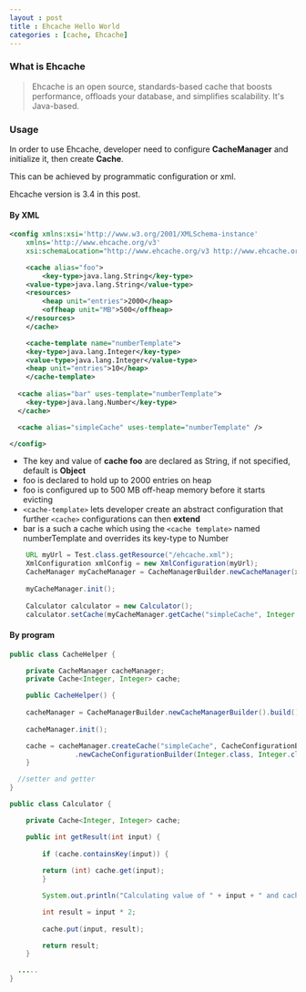 ```yaml
---
layout : post
title : Ehcache Hello World
categories : [cache, Ehcache]
---
```


### What is Ehcache

  > Ehcache is an open source, standards-based cache that boosts performance, offloads your database, and simplifies scalability.  It's Java-based.
  
### Usage

  In order to use Ehcache, developer need to configure **CacheManager** and initialize it, then create **Cache**.
  
  This can be achieved by programmatic configuration or xml.
  
  Ehcache version is 3.4 in this post.
  
#### By XML

```XML
<config xmlns:xsi='http://www.w3.org/2001/XMLSchema-instance'
	xmlns='http://www.ehcache.org/v3'
	xsi:schemaLocation="http://www.ehcache.org/v3 http://www.ehcache.org/schema/ehcache-core.xsd">

    <cache alias="foo">
        <key-type>java.lang.String</key-type>
	<value-type>java.lang.String</value-type>
	<resources>
	    <heap unit="entries">2000</heap>
	    <offheap unit="MB">500</offheap>
	</resources>
    </cache>

    <cache-template name="numberTemplate">
	<key-type>java.lang.Integer</key-type>
	<value-type>java.lang.Integer</value-type>
	<heap unit="entries">10</heap>
    </cache-template>
  
  <cache alias="bar" uses-template="numberTemplate"> 
    <key-type>java.lang.Number</key-type>
  </cache>

  <cache alias="simpleCache" uses-template="numberTemplate" />

</config>

```

  - The key and value of **cache foo** are declared as String, if not specified, default is **Object**
  - foo is declared to hold up to 2000 entries on heap
  - foo is configured up to 500 MB off-heap memory before it starts evicting
  - `<cache-template>` lets developer create an abstract configuration that further `<cache>` configurations can then **extend**
  - bar is a such a cache which using the `<cache template>` named numberTemplate and overrides its key-type to Number

```Java
    URL myUrl = Test.class.getResource("/ehcache.xml");
    XmlConfiguration xmlConfig = new XmlConfiguration(myUrl); 
    CacheManager myCacheManager = CacheManagerBuilder.newCacheManager(xmlConfig);
		
    myCacheManager.init();
		
    Calculator calculator = new Calculator();
    calculator.setCache(myCacheManager.getCache("simpleCache", Integer.class, Integer.class));
```

#### By program

```Java
public class CacheHelper {

    private CacheManager cacheManager;
    private Cache<Integer, Integer> cache;

    public CacheHelper() {
		
	cacheManager = CacheManagerBuilder.newCacheManagerBuilder().build();
    
	cacheManager.init();

	cache = cacheManager.createCache("simpleCache", CacheConfigurationBuilder
				.newCacheConfigurationBuilder(Integer.class, Integer.class, ResourcePoolsBuilder.heap(10)));
    }

  //setter and getter
}
```

```Java
public class Calculator {

    private Cache<Integer, Integer> cache;

    public int getResult(int input) {
		
        if (cache.containsKey(input)) {
			
	    return (int) cache.get(input);
        }

        System.out.println("Calculating value of " + input + " and caching result.");

        int result = input * 2;
	
        cache.put(input, result);

        return result;
    }

  .....
}
```
